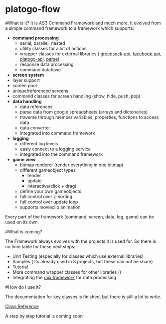 platogo-flow
============

#What is it?
It is AS3 Command Framework and much more. It evolved from a simple command framework to a framework which supports:

* __command processing__
  * serial, parallel, nested
  * utility classes for a lot of actions
  * wrapper classes for external libraries ( [greensock-api](http://www.greensock.com/v11/), [facebook-api](http://code.google.com/p/facebook-actionscript-api/), [platogo-api](http://www.platogo.com/wrapper), [parse](https://parse.com/))
  * response data processing
  * command database
*  __screen system__
  * layer support
  * screen pool
  * unique/referenced screens 
  * command classes for screen handling (show, hide, push, pop)
* __data handling__
  * data references
  * parse data from google spreadsheets (arrays and dictonaries)
  * traverse through member variables, properties, functions to access data
  * data converter
  * integrated into command framework
* __logging__
  * different log levels
  * easly connect to a logging service
  * integrated into the command framework
* __game view__
  * bitmap renderer (render everything in one bitmap)
  * different gameobject types
    * render
    * update
    * interactive(click + drag)
  * define your own gameobjects
  * full control over z-sorting
  * full control over update loop
  * supports movieclip animation

Every part of the framework (command, screen, data, log, game) can be used on its own. 

#What is coming?

The Framework always evolves with the projects it is used for. So there is no time table for these next steps:

* Unit Testing (especially for classes which use external libraries)
* Samples ( Its already used in 8 projects, but these can not be share)
* Tutorial
* More command wrapper classes for other libraries ()
* Integrating the [raix framework](https://github.com/richardszalay/raix) for data processing

#How do I use it?

The documentation for key classes is finished, but there is still a lot to write.

[Class Reference](http://g0ody.github.com/platogo-flow/)

A step by step tutorial is coming soon
